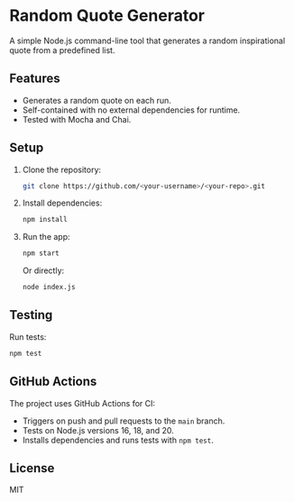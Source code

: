 # Random Quote Generator

A simple Node.js command-line tool that generates a random inspirational quote from a predefined list.

## Features
- Generates a random quote on each run.
- Self-contained with no external dependencies for runtime.
- Tested with Mocha and Chai.

## Setup
1. Clone the repository:
   ```bash
   git clone https://github.com/<your-username>/<your-repo>.git
   ```
2. Install dependencies:
   ```bash
   npm install
   ```
3. Run the app:
   ```bash
   npm start
   ```
   Or directly:
   ```bash
   node index.js
   ```

## Testing
Run tests:
```bash
npm test
```

## GitHub Actions
The project uses GitHub Actions for CI:
- Triggers on push and pull requests to the `main` branch.
- Tests on Node.js versions 16, 18, and 20.
- Installs dependencies and runs tests with `npm test`.

## License
MIT
